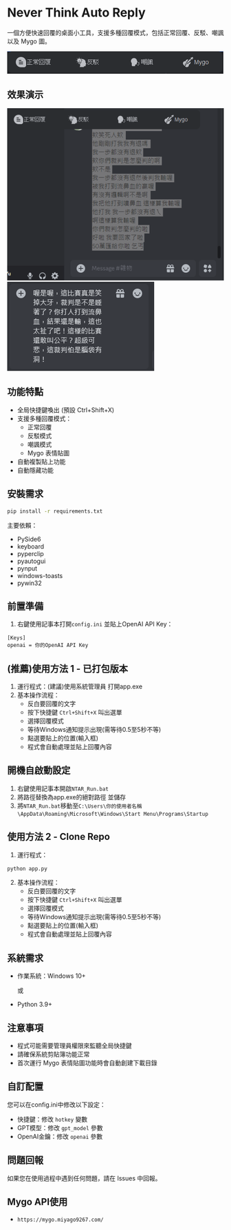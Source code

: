 # Never Think Auto Reply

一個方便快速回覆的桌面小工具，支援多種回覆模式，包括正常回覆、反駁、嘲諷以及 Mygo 圖。

![](assets/demo/img.png)

## 效果演示
![](assets/demo/img2.png)
![](assets/demo/img3.png)

## 功能特點

- 全局快捷鍵喚出 (預設 Ctrl+Shift+X)
- 支援多種回覆模式：
  - 正常回覆
  - 反駁模式
  - 嘲諷模式
  - Mygo 表情貼圖
- 自動複製貼上功能
- 自動隱藏功能

## 安裝需求

```bash
pip install -r requirements.txt
```

主要依賴：

- PySide6
- keyboard
- pyperclip
- pyautogui
- pynput
- windows-toasts
- pywin32

## 前置準備

1. 右鍵使用記事本打開`config.ini` 並貼上OpenAI API Key：

```bash
[Keys]
openai = 你的OpenAI API Key
```

## (推薦)使用方法 1 - 已打包版本

1. 運行程式：(建議)使用系統管理員 打開app.exe
2. 基本操作流程：
   - 反白要回覆的文字
   - 按下快捷鍵 `Ctrl+Shift+X` 叫出選單
   - 選擇回覆模式
   - 等待Windows通知提示出現(需等待0.5至5秒不等)
   - 點選要貼上的位置(輸入框)
   - 程式會自動處理並貼上回覆內容

## 開機自啟動設定
1. 右鍵使用記事本開啟`NTAR_Run.bat`
2. 將路徑替換為app.exe的絕對路徑 並儲存
3. 將`NTAR_Run.bat`移動至`C:\Users\你的使用者名稱\AppData\Roaming\Microsoft\Windows\Start Menu\Programs\Startup`

## 使用方法 2 - Clone Repo

1. 運行程式：

```bash
python app.py
```

2. 基本操作流程：
   - 反白要回覆的文字
   - 按下快捷鍵 `Ctrl+Shift+X` 叫出選單
   - 選擇回覆模式
   - 等待Windows通知提示出現(需等待0.5至5秒不等)
   - 點選要貼上的位置(輸入框)
   - 程式會自動處理並貼上回覆內容

## 系統需求

- 作業系統：Windows 10+

  或

- Python 3.9+

## 注意事項

- 程式可能需要管理員權限來監聽全局快捷鍵
- 請確保系統剪貼簿功能正常
- 首次運行 Mygo 表情貼圖功能時會自動創建下載目錄

## 自訂配置

您可以在config.ini中修改以下設定：

- 快捷鍵：修改 `hotkey` 變數
- GPT模型：修改 `gpt_model` 參數
- OpenAI金鑰：修改 `openai` 參數

## 問題回報

如果您在使用過程中遇到任何問題，請在 Issues 中回報。

## Mygo API使用

- ```
  https://mygo.miyago9267.com/
  ```